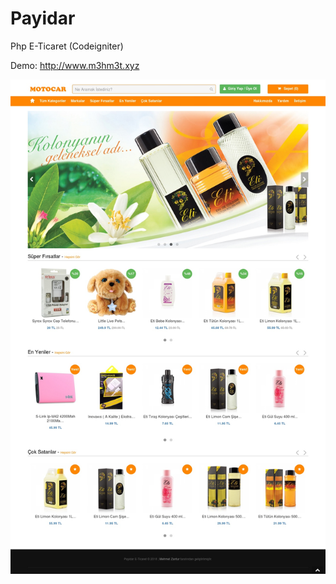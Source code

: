 # Payidar
Php E-Ticaret (Codeigniter)

Demo: http://www.m3hm3t.xyz

![alt text](https://raw.githubusercontent.com/mehmetzantur/Payidar/master/payidarSS.jpeg)



